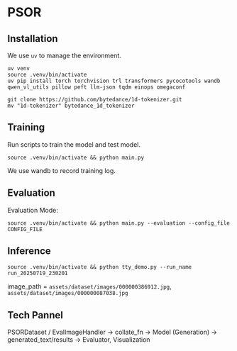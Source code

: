 # PSOR


## Installation
We use `uv` to manage the environment.

```shell
uv venv
source .venv/bin/activate
uv pip install torch torchvision trl transformers pycocotools wandb qwen_vl_utils pillow peft llm-json tqdm einops omegaconf

git clone https://github.com/bytedance/1d-tokenizer.git
mv "1d-tokenizer" bytedance_1d_tokenizer
```

## Training
Run scripts to train the model and test model.
```shell
source .venv/bin/activate && python main.py
```
We use wandb to record training log.


## Evaluation

Evaluation Mode:
```shell
source .venv/bin/activate && python main.py --evaluation --config_file CONFIG_FILE
```

## Inference
```shell
source .venv/bin/activate && python tty_demo.py --run_name run_20250719_230201
```
image_path = `assets/dataset/images/000000386912.jpg`, `assets/dataset/images/000000087038.jpg`
## Tech Pannel

PSORDataset / EvalImageHandler -> collate_fn -> Model (Generation) -> generated_text/results -> Evaluator, Visualization
